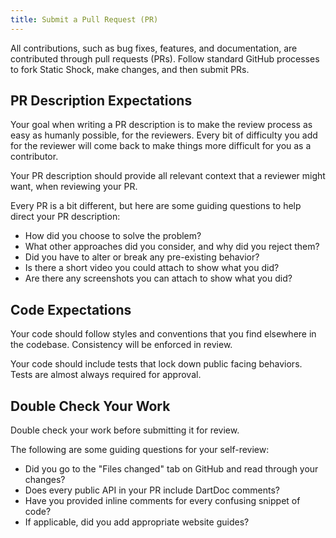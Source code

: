 ```yaml
---
title: Submit a Pull Request (PR)
---
```

All contributions, such as bug fixes, features, and documentation, are
contributed through pull requests (PRs). Follow standard GitHub processes
to fork Static Shock, make changes, and then submit PRs.

## PR Description Expectations
Your goal when writing a PR description is to make the review process as
easy as humanly possible, for the reviewers. Every bit of difficulty you
add for the reviewer will come back to make things more difficult for you
as a contributor.

Your PR description should provide all relevant context that a reviewer
might want, when reviewing your PR.

Every PR is a bit different, but here are some guiding questions to help
direct your PR description:
 * How did you choose to solve the problem?
 * What other approaches did you consider, and why did you reject them?
 * Did you have to alter or break any pre-existing behavior?
 * Is there a short video you could attach to show what you did?
 * Are there any screenshots you can attach to show what you did?

## Code Expectations
Your code should follow styles and conventions that you find elsewhere in
the codebase. Consistency will be enforced in review.

Your code should include tests that lock down public facing behaviors.
Tests are almost always required for approval.

## Double Check Your Work
Double check your work before submitting it for review.

The following are some guiding questions for your self-review:
 * Did you go to the "Files changed" tab on GitHub and read through your changes?
 * Does every public API in your PR include DartDoc comments?
 * Have you provided inline comments for every confusing snippet of code?
 * If applicable, did you add appropriate website guides?